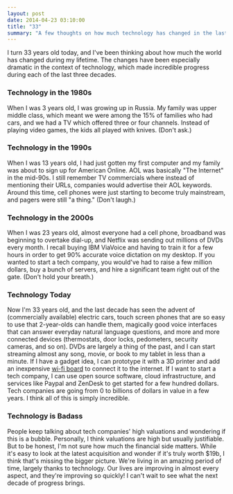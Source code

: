 ```yaml
---
layout: post
date: 2014-04-23 03:10:00
title: "33"
summary: "A few thoughts on how much technology has changed in the last few decades."
---
```


I turn 33 years old today, and I've been thinking about how much the world has changed during my lifetime. The changes have been especially dramatic in the context of technology, which made incredible progress during each of the last three decades.

### Technology in the 1980s

When I was 3 years old, I was growing up in Russia. My family was upper middle class, which meant we were among the 15% of families who had cars, and we had a TV which offered three or four channels. Instead of playing video games, the kids all played with knives. (Don't ask.)

### Technology in the 1990s

When I was 13 years old, I had just gotten my first computer and my family was about to sign up for American Online. AOL was basically "The Internet" in the mid-90s. I still remember TV commercials where instead of mentioning their URLs, companies would advertise their AOL keywords. Around this time, cell phones were just starting to become truly mainstream, and pagers were still "a thing." (Don't laugh.)

### Technology in the 2000s

When I was 23 years old, almost everyone had a cell phone, broadband was beginning to overtake dial-up, and Netflix was sending out millions of DVDs every month. I recall buying IBM ViaVoice and having to train it for a few hours in order to get 90% accurate voice dictation on my desktop. If you wanted to start a tech company, you would've had to raise a few million dollars, buy a bunch of servers, and hire a significant team right out of the gate. (Don't hold your breath.)

### Technology Today

Now I'm 33 years old, and the last decade has seen the advent of (commercially available) electric cars, touch screen phones that are so easy to use that 2-year-olds can handle them, magically good voice interfaces that can answer everyday natural language questions, and more and more connected devices (thermostats, door locks, pedometers, security cameras, and so on). DVDs are largely a thing of the past, and I can start streaming almost any song, movie, or book to my tablet in less than a minute. If I have a gadget idea, I can prototype it with a 3D printer and add an inexpensive <a href="https://www.spark.io/" target="_blank">wi-fi board</a> to connect it to the internet. If I want to start a tech company, I can use open source software, cloud infrastructure, and services like Paypal and ZenDesk to get started for a few hundred dollars. Tech companies are going from 0 to billions of dollars in value in a few years. I think all of this is simply incredible.

### Technology is Badass

People keep talking about tech companies' high valuations and wondering if this is a bubble. Personally, I think valuations are high but usually justifiable. But to be honest, I'm not sure how much the financial side matters. While it's easy to look at the latest acquisition and wonder if it's truly worth $19b, I think that's missing the bigger picture. We're living in an amazing period of time, largely thanks to technology. Our lives are improving in almost every aspect, and they're improving so quickly! I can't wait to see what the next decade of progress brings.